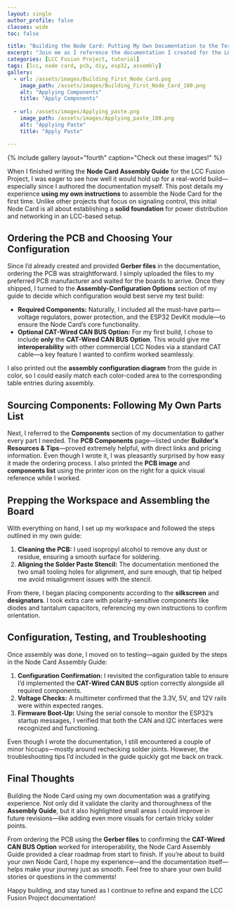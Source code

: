 ```yaml
---
layout: single
author_profile: false
classes: wide
toc: false

title: "Building the Node Card: Putting My Own Documentation to the Test"
excerpt: "Join me as I reference the documentation I created for the LCC Fusion Project to build the Node Card for the very first time—from ordering the PCB to selecting the perfect configuration."
categories: [LCC Fusion Project, tutorial]
tags: [lcc, node card, pcb, diy, esp32, assembly]
gallery:
  - url: /assets/images/Building_First_Node_Card.png
    image_path: /assets/images/Building_First_Node_Card_100.png
    alt: "Applying Components"
    title: "Apply Components"
    
  - url: /assets/images/Applying_paste.png
    image_path: /assets/images/Applying_paste_100.png
    alt: "Applying Paste"
    title: "Apply Paste"

---
```


{% include gallery layout="fourth" caption="Check out these images!" %}

When I finished writing the **Node Card Assembly Guide** for the LCC Fusion Project, I was eager to see how well it would hold up for a real-world build—especially since I authored the documentation myself. This post details my experience **using my own instructions** to assemble the Node Card for the first time. Unlike other projects that focus on signaling control, this initial Node Card is all about establishing a **solid foundation** for power distribution and networking in an LCC-based setup.

## Ordering the PCB and Choosing Your Configuration

Since I’d already created and provided **Gerber files** in the documentation, ordering the PCB was straightforward. I simply uploaded the files to my preferred PCB manufacturer and waited for the boards to arrive. Once they shipped, I turned to the **Assembly-Configuration Options** section of my guide to decide which configuration would best serve my test build:

- **Required Components:** Naturally, I included all the must-have parts—voltage regulators, power protection, and the ESP32 DevKit module—to ensure the Node Card’s core functionality.
- **Optional CAT-Wired CAN BUS Option:** For my first build, I chose to include **only** the **CAT-Wired CAN BUS Option**. This would give me **interoperability** with other commercial LCC Nodes via a standard CAT cable—a key feature I wanted to confirm worked seamlessly.

I also printed out the **assembly configuration diagram** from the guide in color, so I could easily match each color-coded area to the corresponding table entries during assembly.

## Sourcing Components: Following My Own Parts List

Next, I referred to the **Components** section of my documentation to gather every part I needed. The **PCB Components** page—listed under **Builder's Resources & Tips**—proved extremely helpful, with direct links and pricing information. Even though I wrote it, I was pleasantly surprised by how easy it made the ordering process. I also printed the **PCB image** and **components list** using the printer icon on the right for a quick visual reference while I worked.

## Prepping the Workspace and Assembling the Board

With everything on hand, I set up my workspace and followed the steps outlined in my own guide:

1. **Cleaning the PCB:** I used isopropyl alcohol to remove any dust or residue, ensuring a smooth surface for soldering.
2. **Aligning the Solder Paste Stencil:** The documentation mentioned the two small tooling holes for alignment, and sure enough, that tip helped me avoid misalignment issues with the stencil.

From there, I began placing components according to the **silkscreen** and **designators**. I took extra care with polarity-sensitive components like diodes and tantalum capacitors, referencing my own instructions to confirm orientation.

## Configuration, Testing, and Troubleshooting

Once assembly was done, I moved on to testing—again guided by the steps in the Node Card Assembly Guide:

1. **Configuration Confirmation:** I revisited the configuration table to ensure I’d implemented the **CAT-Wired CAN BUS** option correctly alongside all required components.
2. **Voltage Checks:** A multimeter confirmed that the 3.3V, 5V, and 12V rails were within expected ranges.  
3. **Firmware Boot-Up:** Using the serial console to monitor the ESP32’s startup messages, I verified that both the CAN and I2C interfaces were recognized and functioning.

Even though I wrote the documentation, I still encountered a couple of minor hiccups—mostly around rechecking solder joints. However, the troubleshooting tips I’d included in the guide quickly got me back on track.

## Final Thoughts

Building the Node Card using my own documentation was a gratifying experience. Not only did it validate the clarity and thoroughness of the **Assembly Guide**, but it also highlighted small areas I could improve in future revisions—like adding even more visuals for certain tricky solder points.

From ordering the PCB using the **Gerber files** to confirming the **CAT-Wired CAN BUS Option** worked for interoperability, the Node Card Assembly Guide provided a clear roadmap from start to finish. If you’re about to build your own Node Card, I hope my experience—and the documentation itself—helps make your journey just as smooth. Feel free to share your own build stories or questions in the comments!

Happy building, and stay tuned as I continue to refine and expand the LCC Fusion Project documentation!
